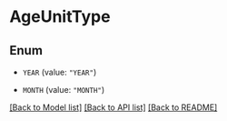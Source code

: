 # AgeUnitType

## Enum


* `YEAR` (value: `"YEAR"`)

* `MONTH` (value: `"MONTH"`)


[[Back to Model list]](../README.md#documentation-for-models) [[Back to API list]](../README.md#documentation-for-api-endpoints) [[Back to README]](../README.md)


